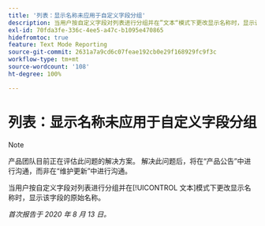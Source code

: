 ```yaml
---
title: '列表：显示名称未应用于自定义字段分组'
description: 当用户按自定义字段对列表进行分组并在”文本“模式下更改显示名称时，显示该字段的原始名称。
exl-id: 70fda3fe-336c-4ee5-a47c-b1095e470865
hidefromtoc: true
feature: Text Mode Reporting
source-git-commit: 2631a7a9cd6c07feae192cb0e29f168929fc9f3c
workflow-type: tm+mt
source-wordcount: '108'
ht-degree: 100%

---
```


# 列表：显示名称未应用于自定义字段分组

>[!NOTE]
>
>产品团队目前正在评估此问题的解决方案。 解决此问题后，将在“产品公告”中进行沟通，而非在“维护更新”中进行沟通。

当用户按自定义字段对列表进行分组并在[!UICONTROL 文本]模式下更改显示名称时，显示该字段的原始名称。

_首次报告于 2020 年 8 月 13 日。_

